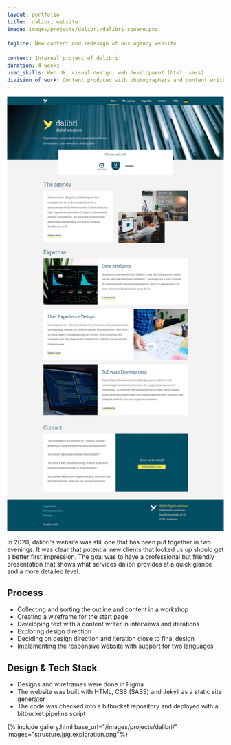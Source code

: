 ```yaml
---
layout: portfolio
title:  dalibri website
image: images/projects/dalibri/dalibri-square.png

tagline: New content and redesign of our agency website

context: Internal project of dalibri
duration: 4 weeks
used_skills: Web UX, visual design, web development (html, sass)
division_of_work: Content produced with photographers and content writer, structure developed in workshops with dalibri staff
---
```


<div class="images">
    <a href="/images/projects/dalibri/full.jpg" class="float-right"><img src="/images/projects/dalibri/full.jpg"></a>
</div>

In 2020, dalibri's website was still one that has been put together in two evenings. It was clear that potential new clients that looked us up should get a better first impression. The goal was to have a professional but friendly presentation that shows what services dalibri provides at a quick glance and a more detailed level.

## Process

- Collecting and sorting the outline and content in a workshop
- Creating a wireframe for the start page
- Developing text with a content writer in interviews and iterations
- Exploring design direction
- Deciding on design direction and iteration close to final design
- Implementing the responsive website with support for two languages

## Design & Tech Stack

- Designs and wireframes were done in Figma
- The website was built with HTML, CSS (SASS) and Jekyll as a static site generator
- The code was checked into a bitbucket repository and deployed with a bitbucket pipeline script

{% include gallery.html base_url="/images/projects/dalibri/"
                        images="structure.jpg,exploration.png"%}